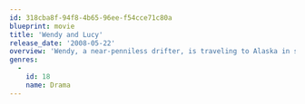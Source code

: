 ```yaml
---
id: 318cba8f-94f8-4b65-96ee-f54cce71c80a
blueprint: movie
title: 'Wendy and Lucy'
release_date: '2008-05-22'
overview: 'Wendy, a near-penniless drifter, is traveling to Alaska in search of work, and her only companion is her dog, Lucy. Already perilously close to losing everything, Wendy hits a bigger bump in the road when her old car breaks down and she is arrested for shoplifting dog food. When she posts bail and returns to retrieve Lucy, she finds that the dog is gone, prompting a frantic search for her pet.'
genres:
  -
    id: 18
    name: Drama
---
```


